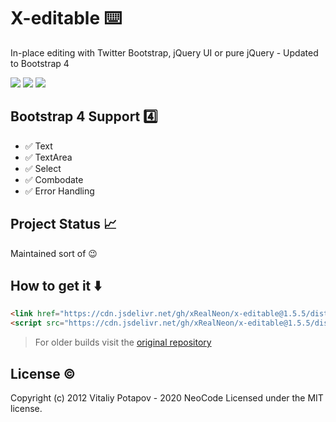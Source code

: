 # X-editable ⌨️
In-place editing with Twitter Bootstrap, jQuery UI or pure jQuery - Updated to Bootstrap 4

[![](https://data.jsdelivr.com/v1/package/gh/xRealNeon/x-editable/badge)](https://www.jsdelivr.com/package/gh/xRealNeon/x-editable)
[![](https://img.shields.io/badge/Demo-BS4-blue?style=flat-square)](https://xrealneon.github.io/x-editable/demo-bs4.html?c=inline)
[![](https://img.shields.io/badge/Documentation-vitalets-brightgreen?style=flat-square)](https://vitalets.github.io/x-editable/docs.html)

## Bootstrap 4 Support 4️⃣
* ✅ Text
* ✅ TextArea
* ✅ Select
* ✅ Combodate
* ✅ Error Handling

## Project Status 📈
Maintained sort of 😉

## How to get it ⬇️

````html
<link href="https://cdn.jsdelivr.net/gh/xRealNeon/x-editable@1.5.5/dist/bootstrap4-editable/css/bootstrap-editable.min.css" rel="stylesheet"/>
<script src="https://cdn.jsdelivr.net/gh/xRealNeon/x-editable@1.5.5/dist/bootstrap4-editable/js/bootstrap-editable.min.js"></script>
````

> For older builds visit the [original repository](https://github.com/vitalets/x-editable#installation)

## License ©️
Copyright (c) 2012 Vitaliy Potapov - 2020 NeoCode
Licensed under the MIT license.
